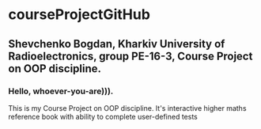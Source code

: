 # courseProjectGitHub
## Shevchenko Bogdan, Kharkiv University of Radioelectronics, group PE-16-3, Course Project on OOP discipline.
### Hello, whoever-you-are))).
This is my Course Project on OOP discipline.
It's interactive higher maths reference book with ability to complete user-defined tests
